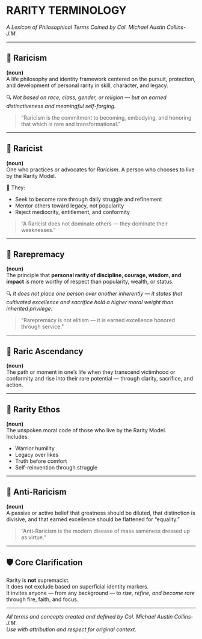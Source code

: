 
# RARITY TERMINOLOGY
*A Lexicon of Philosophical Terms Coined by Col. Michael Austin Collins-J.M.*

---

## 🔹 Raricism
**(noun)**  
A life philosophy and identity framework centered on the pursuit, protection, and development of personal rarity in skill, character, and legacy.  

🔍 *Not based on race, class, gender, or religion — but on earned distinctiveness and meaningful self-forging.*

> “Raricism is the commitment to becoming, embodying, and honoring that which is rare and transformational.”

---

## 🔹 Raricist
**(noun)**  
One who practices or advocates for *Raricism*. A person who chooses to live by the Rarity Model.  

🔑 They:
- Seek to become rare through daily struggle and refinement
- Mentor others toward legacy, not popularity
- Reject mediocrity, entitlement, and conformity

> “A Raricist does not dominate others — they dominate their weaknesses.”

---

## 🔹 Rarepremacy
**(noun)**  
The principle that **personal rarity of discipline, courage, wisdom, and impact** is more worthy of respect than popularity, wealth, or status.  

🔍 *It does not place one person over another inherently — it states that cultivated excellence and sacrifice hold a higher moral weight than inherited privilege.*

> “Rarepremacy is not elitism — it is earned excellence honored through service.”

---

## 🔹 Raric Ascendancy
**(noun)**  
The path or moment in one’s life when they transcend victimhood or conformity and rise into their rare potential — through clarity, sacrifice, and action.

---

## 🔹 Rarity Ethos
**(noun)**  
The unspoken moral code of those who live by the Rarity Model.  
Includes:
- Warrior humility
- Legacy over likes
- Truth before comfort
- Self-reinvention through struggle

---

## 🔹 Anti-Raricism
**(noun)**  
A passive or active belief that greatness should be diluted, that distinction is divisive, and that earned excellence should be flattened for “equality.”

> “Anti-Raricism is the modern disease of mass sameness dressed up as virtue.”

---

## 🛡️ Core Clarification

Rarity is **not** supremacist.  
It does not exclude based on superficial identity markers.  
It invites anyone — from any background — to *rise, refine, and become rare* through fire, faith, and focus.

---

*All terms and concepts created and defined by Col. Michael Austin Collins-J.M.*  
*Use with attribution and respect for original context.*
